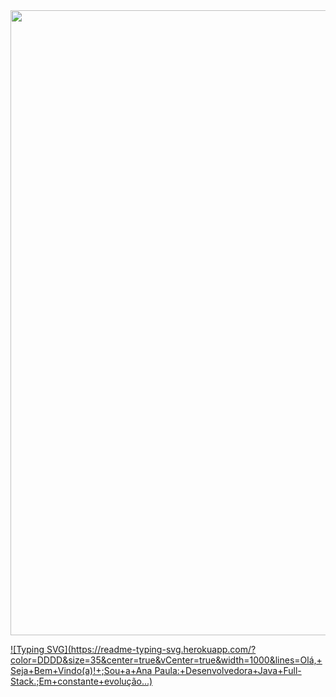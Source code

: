 <img src="https://64.media.tumblr.com/005e37a86478a9c92da7d4d3d7464b40/2bd29f0062317531-b1/s400x600/c7edc142895bc810339223dfddf2aa57ced0c32b.gif" width="1000"/>

[![Typing SVG](https://readme-typing-svg.herokuapp.com/?color=DDDD&size=35&center=true&vCenter=true&width=1000&lines=Olá,+Seja+Bem+Vindo(a)!+;Sou+a+Ana Paula:+Desenvolvedora+Java+Full-Stack.;Em+constante+evolução...)](https://git.io/typing-svg)

<!--
**AnaPaulaNunes/AnaPaulaNunes** is a ✨ _special_ ✨ repository because its `README.md` (this file) appears on your GitHub profile.

<p>&nbsp;</p>

## ❤️‍ Sobre mim:

```javascript
• 👩🏽‍💻 Estudante no bootcamp da Generation Brasil (Developer Full-Stack)

• 🌃 Santo André/SP - Brasil
```
#


